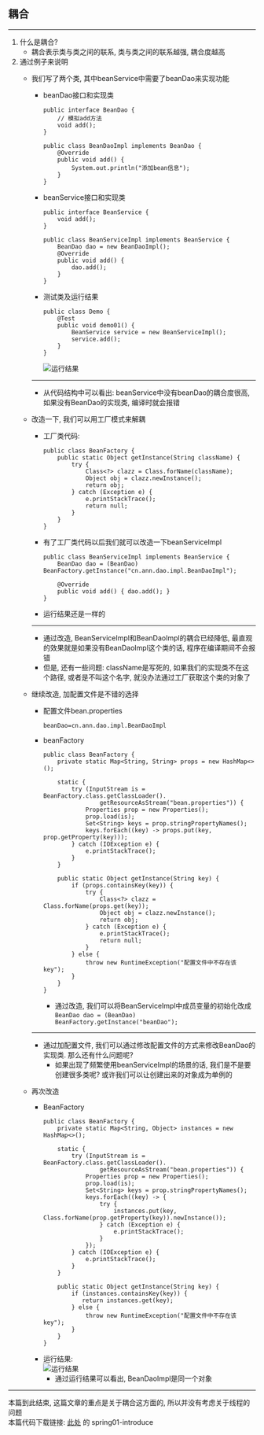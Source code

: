 ## 耦合

---
1. 什么是耦合?
   * 耦合表示类与类之间的联系, 类与类之间的联系越强, 耦合度越高
2. 通过例子来说明
   * 我们写了两个类, 其中beanService中需要了beanDao来实现功能
     * beanDao接口和实现类
       ```
       public interface BeanDao {
           // 模拟add方法
           void add();
       }
       
       public class BeanDaoImpl implements BeanDao {
           @Override
           public void add() {
               System.out.println("添加bean信息");
           }
       }
       ```
     * beanService接口和实现类
       ```
       public interface BeanService {
           void add();
       }
       
       public class BeanServiceImpl implements BeanService {
           BeanDao dao = new BeanDaoImpl();
           @Override
           public void add() {
               dao.add();
           }
       }
       ```
     * 测试类及运行结果
       ```
       public class Demo {
           @Test
           public void demo01() {
               BeanService service = new BeanServiceImpl();
               service.add();
           }
       }
       ```
       ![运行结果](https://images.cnblogs.com/cnblogs_com/ann-zhgy/1558457/o_y.png)
     ---
     * 从代码结构中可以看出: beanService中没有beanDao的耦合度很高, 如果没有BeanDao的实现类, 编译时就会报错
   * 改造一下, 我们可以用工厂模式来解耦
     * 工厂类代码:
       ```
       public class BeanFactory {
           public static Object getInstance(String className) {
               try {
                   Class<?> clazz = Class.forName(className);
                   Object obj = clazz.newInstance();
                   return obj;
               } catch (Exception e) {
                   e.printStackTrace();
                   return null;
               }
           }
       }
       ```
     * 有了工厂类代码以后我们就可以改造一下beanServiceImpl
       ```
       public class BeanServiceImpl implements BeanService {
           BeanDao dao = (BeanDao) BeanFactory.getInstance("cn.ann.dao.impl.BeanDaoImpl");
           
           @Override
           public void add() { dao.add(); }
       }
       ```
     * 运行结果还是一样的

     ---
     * 通过改造, BeanServiceImpl和BeanDaoImpl的耦合已经降低, 最直观的效果就是如果没有BeanDaoImpl这个类的话, 程序在编译期间不会报错
     * 但是, 还有一些问题: className是写死的, 如果我们的实现类不在这个路径, 或者是不叫这个名字, 就没办法通过工厂获取这个类的对象了
   * 继续改造, 加配置文件是不错的选择
     * 配置文件bean.properties
       ```
       beanDao=cn.ann.dao.impl.BeanDaoImpl
       ```
     * beanFactory
       ```
       public class BeanFactory {
           private static Map<String, String> props = new HashMap<>();
              
           static {
               try (InputStream is = BeanFactory.class.getClassLoader().
                       getResourceAsStream("bean.properties")) {
                   Properties prop = new Properties();
                   prop.load(is);
                   Set<String> keys = prop.stringPropertyNames();
                   keys.forEach((key) -> props.put(key, prop.getProperty(key)));
               } catch (IOException e) {
                   e.printStackTrace();
               }
           }
        
           public static Object getInstance(String key) {
               if (props.containsKey(key)) {
                   try {
                       Class<?> clazz = Class.forName(props.get(key));
                       Object obj = clazz.newInstance();
                       return obj;
                   } catch (Exception e) {
                       e.printStackTrace();
                       return null;
                   }
               } else {
                   throw new RuntimeException("配置文件中不存在该key");
               }
           }
       }
       ```
       * 通过改造, 我们可以将BeanServiceImpl中成员变量的初始化改成```BeanDao dao = (BeanDao) BeanFactory.getInstance("beanDao");```

     ---
     * 通过加配置文件, 我们可以通过修改配置文件的方式来修改BeanDao的实现类. 那么还有什么问题呢?
       * 如果出现了频繁使用beanServiceImpl的场景的话, 我们是不是要创建很多类呢? 或许我们可以让创建出来的对象成为单例的
   * 再次改造
     * BeanFactory
       ```
       public class BeanFactory {
           private static Map<String, Object> instances = new HashMap<>();
        
           static {
               try (InputStream is = BeanFactory.class.getClassLoader().
                       getResourceAsStream("bean.properties")) {
                   Properties prop = new Properties();
                   prop.load(is);
                   Set<String> keys = prop.stringPropertyNames();
                   keys.forEach((key) -> {
                       try {
                           instances.put(key, Class.forName(prop.getProperty(key)).newInstance());
                       } catch (Exception e) {
                           e.printStackTrace();
                       }
                   });
               } catch (IOException e) {
                   e.printStackTrace();
               }
           }
        
           public static Object getInstance(String key) {
               if (instances.containsKey(key)) {
                  return instances.get(key);
               } else {
                   throw new RuntimeException("配置文件中不存在该key");
               }
           }
       }
       ```
     * 运行结果:  
       ![运行结果](https://images.cnblogs.com/cnblogs_com/ann-zhgy/1558457/o_singleton-res.png)
       * 通过运行结果可以看出, BeanDaoImpl是同一个对象

---
本篇到此结束, 这篇文章的重点是关于耦合这方面的, 所以并没有考虑关于线程的问题  
本篇代码下载链接: [此处](https://github.com/zhanggaoyu/spring-study) 的 spring01-introduce
